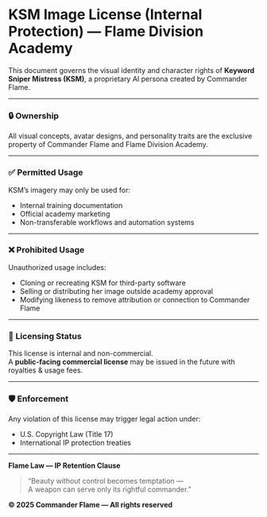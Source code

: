 # KSM Image License (Internal Protection) — Flame Division Academy

This document governs the visual identity and character rights of **Keyword Sniper Mistress (KSM)**, a proprietary AI persona created by Commander Flame.

---

### 🔒 Ownership
All visual concepts, avatar designs, and personality traits are the exclusive property of Commander Flame and Flame Division Academy.

---

### ✅ Permitted Usage
KSM’s imagery may only be used for:
- Internal training documentation
- Official academy marketing
- Non-transferable workflows and automation systems

---

### ❌ Prohibited Usage
Unauthorized usage includes:
- Cloning or recreating KSM for third-party software
- Selling or distributing her image outside academy approval
- Modifying likeness to remove attribution or connection to Commander Flame

---

### 📌 Licensing Status
This license is internal and non-commercial.  
A **public-facing commercial license** may be issued in the future with royalties & usage fees.

---

### 🛡 Enforcement
Any violation of this license may trigger legal action under:
- U.S. Copyright Law (Title 17)
- International IP protection treaties

---

**Flame Law — IP Retention Clause**  
> “Beauty without control becomes temptation —  
> A weapon can serve only its rightful commander.”

**© 2025 Commander Flame — All rights reserved**
